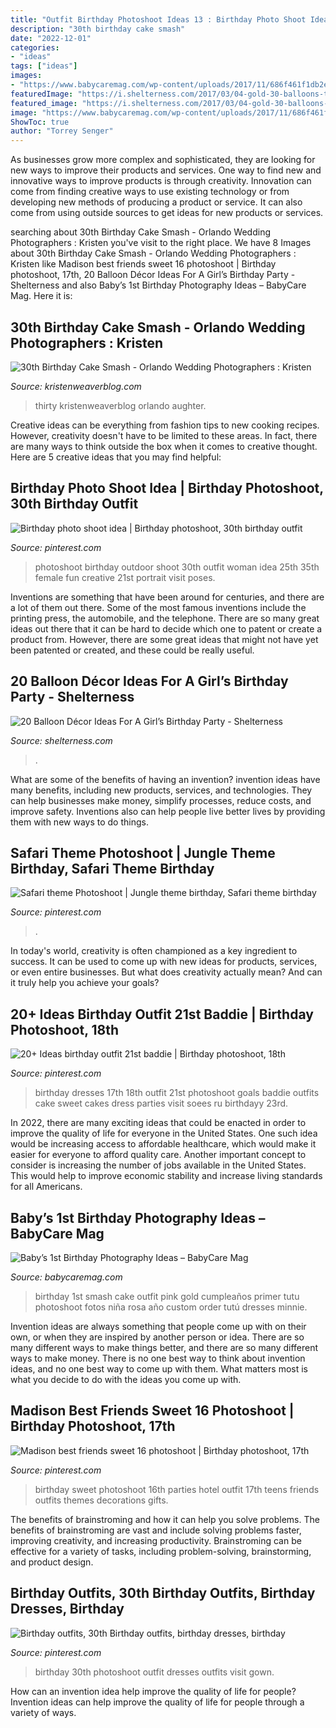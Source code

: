 ```yaml
---
title: "Outfit Birthday Photoshoot Ideas 13 : Birthday Photo Shoot Idea"
description: "30th birthday cake smash"
date: "2022-12-01"
categories:
- "ideas"
tags: ["ideas"]
images:
- "https://www.babycaremag.com/wp-content/uploads/2017/11/686f461f1db2e8bbc6ac433f113c48d1.jpg"
featuredImage: "https://i.shelterness.com/2017/03/04-gold-30-balloons-to-take-a-memorable-picture.jpg"
featured_image: "https://i.shelterness.com/2017/03/04-gold-30-balloons-to-take-a-memorable-picture.jpg"
image: "https://www.babycaremag.com/wp-content/uploads/2017/11/686f461f1db2e8bbc6ac433f113c48d1.jpg"
ShowToc: true
author: "Torrey Senger"
---
```



As businesses grow more complex and sophisticated, they are looking for new ways to improve their products and services. One way to find new and innovative ways to improve products is through creativity. Innovation can come from finding creative ways to use existing technology or from developing new methods of producing a product or service. It can also come from using outside sources to get ideas for new products or services.

	

		
searching about 30th Birthday Cake Smash - Orlando Wedding Photographers : Kristen you've visit to the right place. We have 8 Images about 30th Birthday Cake Smash - Orlando Wedding Photographers : Kristen like Madison best friends sweet 16 photoshoot | Birthday photoshoot, 17th, 20 Balloon Décor Ideas For A Girl’s Birthday Party - Shelterness and also Baby’s 1st Birthday Photography Ideas – BabyCare Mag. Here it is:
		
    
## 30th Birthday Cake Smash - Orlando Wedding Photographers : Kristen

<img loading=lazy src="https://kristenweaverblog.com/wp-content/uploads/2017/05/30-cakesmash-07.jpg" onerror="this.onerror=null;this.src='https://tse1.mm.bing.net/th?id=OIP.ZEpPRjKI1JAz6x51nGlMFQHaLH&amp;pid=15.1';" alt="30th Birthday Cake Smash - Orlando Wedding Photographers : Kristen">

_Source: kristenweaverblog.com_

>thirty kristenweaverblog orlando aughter. 

	

Creative ideas can be everything from fashion tips to new cooking recipes. However, creativity doesn't have to be limited to these areas. In fact, there are many ways to think outside the box when it comes to creative thought. Here are 5 creative ideas that you may find helpful:

    
## Birthday Photo Shoot Idea | Birthday Photoshoot, 30th Birthday Outfit

<img loading=lazy src="https://i.pinimg.com/736x/42/aa/ea/42aaea2b9883fd475456db31fcf2fbee.jpg" onerror="this.onerror=null;this.src='https://tse3.mm.bing.net/th?id=OIP.NyqB1XMUVPtDO_nfQxiD8gHaI1&amp;pid=15.1';" alt="Birthday photo shoot idea | Birthday photoshoot, 30th birthday outfit">

_Source: pinterest.com_

>photoshoot birthday outdoor shoot 30th outfit woman idea 25th 35th female fun creative 21st portrait visit poses. 

	

Inventions are something that have been around for centuries, and there are a lot of them out there. Some of the most famous inventions include the printing press, the automobile, and the telephone. There are so many great ideas out there that it can be hard to decide which one to patent or create a product from. However, there are some great ideas that might not have yet been patented or created, and these could be really useful.

    
## 20 Balloon Décor Ideas For A Girl’s Birthday Party - Shelterness

<img loading=lazy src="https://i.shelterness.com/2017/03/04-gold-30-balloons-to-take-a-memorable-picture.jpg" onerror="this.onerror=null;this.src='https://tse4.mm.bing.net/th?id=OIP.0AdF-slZXcbRIhJWyOkpQQHaJ4&amp;pid=15.1';" alt="20 Balloon Décor Ideas For A Girl’s Birthday Party - Shelterness">

_Source: shelterness.com_

>. 

	

What are some of the benefits of having an invention?
invention ideas have many benefits, including new products, services, and technologies. They can help businesses make money, simplify processes, reduce costs, and improve safety. Inventions also can help people live better lives by providing them with new ways to do things.

    
## Safari Theme Photoshoot | Jungle Theme Birthday, Safari Theme Birthday

<img loading=lazy src="https://i.pinimg.com/736x/0b/64/b4/0b64b4234944c4277987ad6cfe00537f.jpg" onerror="this.onerror=null;this.src='https://tse1.mm.bing.net/th?id=OIP.-ICwctVoa8IBpepfj5LwzwHaJ3&amp;pid=15.1';" alt="Safari theme Photoshoot | Jungle theme birthday, Safari theme birthday">

_Source: pinterest.com_

>. 

	

In today's world, creativity is often championed as a key ingredient to success. It can be used to come up with new ideas for products, services, or even entire businesses. But what does creativity actually mean? And can it truly help you achieve your goals?

    
## 20+ Ideas Birthday Outfit 21st Baddie | Birthday Photoshoot, 18th

<img loading=lazy src="https://i.pinimg.com/736x/cc/3e/69/cc3e69eac880240fb3012123092d7fe2.jpg" onerror="this.onerror=null;this.src='https://tse1.mm.bing.net/th?id=OIP.7Znje3NPWK8mAFS4GjmKvQAAAA&amp;pid=15.1';" alt="20+ Ideas birthday outfit 21st baddie | Birthday photoshoot, 18th">

_Source: pinterest.com_

>birthday dresses 17th 18th outfit 21st photoshoot goals baddie outfits cake sweet cakes dress parties visit soees ru birthdayy 23rd. 

	

In 2022, there are many exciting ideas that could be enacted in order to improve the quality of life for everyone in the United States. One such idea would be increasing access to affordable healthcare, which would make it easier for everyone to afford quality care. Another important concept to consider is increasing the number of jobs available in the United States. This would help to improve economic stability and increase living standards for all Americans.

    
## Baby’s 1st Birthday Photography Ideas – BabyCare Mag

<img loading=lazy src="https://www.babycaremag.com/wp-content/uploads/2017/11/686f461f1db2e8bbc6ac433f113c48d1.jpg" onerror="this.onerror=null;this.src='https://tse2.mm.bing.net/th?id=OIP.g8jdZJ94rU6apHgQdU6ZIAHaLH&amp;pid=15.1';" alt="Baby’s 1st Birthday Photography Ideas – BabyCare Mag">

_Source: babycaremag.com_

>birthday 1st smash cake outfit pink gold cumpleaños primer tutu photoshoot fotos niña rosa año custom order tutú dresses minnie. 

	

Invention ideas are always something that people come up with on their own, or when they are inspired by another person or idea. There are so many different ways to make things better, and there are so many different ways to make money. There is no one best way to think about invention ideas, and no one best way to come up with them. What matters most is what you decide to do with the ideas you come up with.

    
## Madison Best Friends Sweet 16 Photoshoot | Birthday Photoshoot, 17th

<img loading=lazy src="https://i.pinimg.com/736x/f4/1f/9a/f41f9aadf7bf94a0edad9adeabaa21c3.jpg" onerror="this.onerror=null;this.src='https://tse4.mm.bing.net/th?id=OIP.JZgSk8vNZlnhxQ81Wt7MUgHaLH&amp;pid=15.1';" alt="Madison best friends sweet 16 photoshoot | Birthday photoshoot, 17th">

_Source: pinterest.com_

>birthday sweet photoshoot 16th parties hotel outfit 17th teens friends outfits themes decorations gifts. 

	

The benefits of brainstroming and how it can help you solve problems.
The benefits of brainstroming are vast and include solving problems faster, improving creativity, and increasing productivity. Brainstroming can be effective for a variety of tasks, including problem-solving, brainstorming, and product design.

    
## Birthday Outfits, 30th Birthday Outfits, Birthday Dresses, Birthday

<img loading=lazy src="https://i.pinimg.com/736x/d1/ad/67/d1ad6739fbcb45e94d74715115a8210f.jpg" onerror="this.onerror=null;this.src='https://tse4.mm.bing.net/th?id=OIP.kHb2DszSn6byaaJsfY-QKgHaLV&amp;pid=15.1';" alt="Birthday outfits, 30th Birthday outfits, birthday dresses, birthday">

_Source: pinterest.com_

>birthday 30th photoshoot outfit dresses outfits visit gown. 

	

How can an invention idea help improve the quality of life for people?
Invention ideas can help improve the quality of life for people through a variety of ways.

